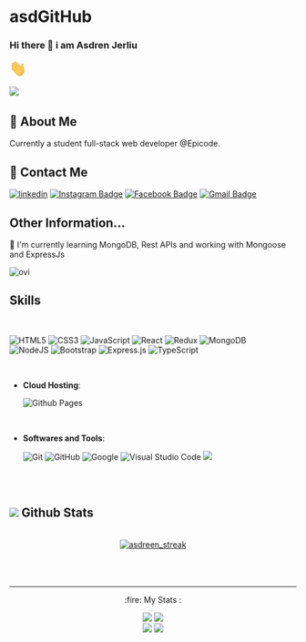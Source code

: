 # asdGitHub
 
### Hi there 👋 i am Asdren Jerliu


<img src="https://raw.githubusercontent.com/ABSphreak/ABSphreak/master/gifs/Hi.gif" width="30px" height="30px"></h1>


<img src="https://media.giphy.com/media/M9gbBd9nbDrOTu1Mqx/giphy.gif" width="100"/>


## 🚀 About Me
Currently a student full-stack web developer @Epicode.


## 🔗 Contact Me 
[![linkedin](https://img.shields.io/badge/linkedin-0A66C2?style=for-the-badge&logo=linkedin&logoColor=white)](https://www.linkedin.com/in/asdren-jerliu-8b332a1a5/)
 <a href="https://www.instagram.com/asdr3nn/">
 <img src="https://img.shields.io/badge/Instagram-red?style=for-the-badge&logo=instagram&logoColor=white" alt="Instagram Badge"/></a>
  <a href="https://www.facebook.com/asdrenjerliu/">
 <img src="https://img.shields.io/badge/Facebook-blue?style=for-the-badge&logo=facebook&logoColor=white" alt="Facebook Badge"/></a>
  <a href="https://www.gmail.com/asdrenjerliu/">
 <img src="https://img.shields.io/badge/Gmail-red?style=for-the-badge&logo=Gmail&logoColor=white" alt="Gmail Badge"/></a>


## Other Information...
🧠 I'm currently learning MongoDB, Rest APIs and working with Mongoose and ExpressJs


<img src="https://github-readme-stats.vercel.app/api/top-langs?username=asdreen&show_icons=true&locale=en&layout=compact&theme=chartreuse-dark" alt="ovi" />


## Skills
<br>

<p align="center">

   ![HTML5](https://img.shields.io/badge/HTML5%20-%23E34F26.svg?style=for-the-badge&logo=html5&logoColor=white)
   ![CSS3](https://img.shields.io/badge/CSS%20-%231572B6.svg?style=for-the-badge&logo=css3&logoColor=white)
   ![JavaScript](https://img.shields.io/badge/JavaScript%20-%23F7DF1E.svg?style=for-the-badge&logo=javascript&logoColor=black)
   ![React](https://img.shields.io/badge/react-%2320232a.svg?style=for-the-badge&logo=react&logoColor=%2361DAFB)
   ![Redux](https://img.shields.io/badge/redux-%23593d88.svg?style=for-the-badge&logo=redux&logoColor=white)
   ![MongoDB](https://img.shields.io/badge/MongoDB-%234ea94b.svg?style=for-the-badge&logo=mongodb&logoColor=white)
  <br>
   ![NodeJS](https://img.shields.io/badge/node.js-6DA55F?style=for-the-badge&logo=node.js&logoColor=white)
   ![Bootstrap](https://img.shields.io/badge/bootstrap-%23563D7C.svg?style=for-the-badge&logo=bootstrap&logoColor=white)
   ![Express.js](https://img.shields.io/badge/express.js-%23404d59.svg?style=for-the-badge&logo=express&logoColor=%2361DAFB)
   ![TypeScript](https://img.shields.io/badge/typescript-%23007ACC.svg?style=for-the-badge&logo=typescript&logoColor=white)
   

<br>


 - **Cloud Hosting**:

   ![Github Pages](https://img.shields.io/badge/GitHub%20Pages-%23327FC7.svg?style=for-the-badge&logo=github&logoColor=white)
    
<br>

- **Softwares and Tools**:

   ![Git](https://img.shields.io/badge/git-%23F05033.svg?style=for-the-badge&logo=git&logoColor=white)
   ![GitHub](https://img.shields.io/badge/github-%23121011.svg?style=for-the-badge&logo=github&logoColor=white)
   ![Google](https://img.shields.io/badge/google-%234285F4.svg?style=for-the-badge&logo=google&logoColor=white)
   ![Visual Studio Code](https://img.shields.io/badge/Visual%20Studio%20Code-0078d7.svg?style=for-the-badge&logo=visual-studio-code&logoColor=white)
   <img src="https://img.shields.io/badge/Postman-FF6C37?style=for-the-badge&logo=Postman&logoColor=white">
    

<br>
 
 <br>


## <img src="https://media.giphy.com/media/iY8CRBdQXODJSCERIr/giphy.gif" width="35"><b> Github Stats </b>
<br>

<div align="center">

<a href="https://github.com/asdreen/">
 
	
<img src="https://github-readme-streak-stats.herokuapp.com/?user=asdreen&theme=tokyonight" alt="asdreen_streak"/>
</a>
</div>



<br>
<br>
<br>

-----

  <p align="center">:fire: My Stats :</p>
<div id="stats" align="center">
<img class="img" src="https://raw.githubusercontent.com/talmkg/github-stats/master/generated/overview.svg#gh-dark-mode-only"/>
<img class="img" src="https://raw.githubusercontent.com/talmkg/github-stats/master/generated/languages.svg#gh-dark-mode-only"/>
  </div>
<div id="stats" align="center">
<img class="img" src="https://raw.githubusercontent.com/talmkg/github-stats/master/generated/overview.svg#gh-light-mode-only"/>
<img class="img" src="https://raw.githubusercontent.com/talmkg/github-stats/master/generated/languages.svg#gh-light-mode-only"/>
  </div>



